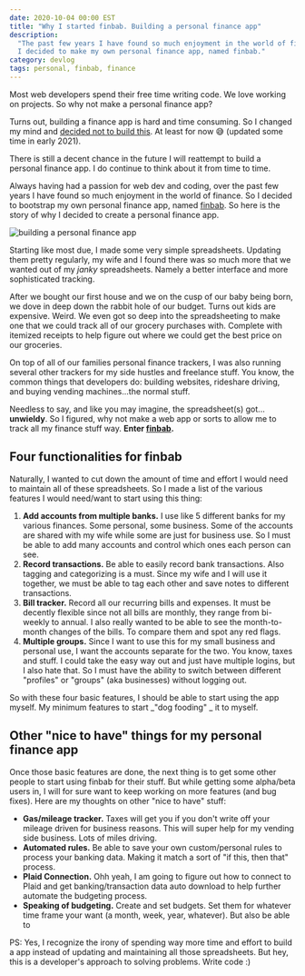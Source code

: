 ```yaml
---
date: 2020-10-04 00:00 EST
title: "Why I started finbab. Building a personal finance app"
description:
  "The past few years I have found so much enjoyment in the world of finance. So
  I decided to make my own personal finance app, named finbab."
category: devlog
tags: personal, finbab, finance
---
```


Most web developers spend their free time writing code. We love working on
projects. So why not make a personal finance app?

<Callout type="note" title="Update">

Turns out, building a finance app is hard and time consuming. So I changed my
mind and [decided not to build this](/projects/finbab). At least for now 😅
(updated some time in early 2021).

There is still a decent chance in the future I will reattempt to build a
personal finance app. I do continue to think about it from time to time.

</Callout>

Always having had a passion for web dev and coding, over the past few years I
have found so much enjoyment in the world of finance. So I decided to bootstrap
my own personal finance app, named [finbab](https://finbab.com). So here is the
story of why I decided to create a personal finance app.

![building a personal finance app](/media/blog/finbab/finbab-why-i-decided-to-create-the-personal-finance-app-finbabcom.jpg)

Starting like most due, I made some very simple spreadsheets. Updating them
pretty regularly, my wife and I found there was so much more that we wanted out
of my _janky_ spreadsheets. Namely a better interface and more sophisticated
tracking.

After we bought our first house and we on the cusp of our baby being born, we
dove in deep down the rabbit hole of our budget. Turns out kids are expensive.
Weird. We even got so deep into the spreadsheeting to make one that we could
track all of our grocery purchases with. Complete with itemized receipts to help
figure out where we could get the best price on our groceries.

On top of all of our families personal finance trackers, I was also running
several other trackers for my side hustles and freelance stuff. You know, the
common things that developers do: building websites, rideshare driving, and
buying vending machines...the normal stuff.

Needless to say, and like you may imagine, the spreadsheet(s) got...
**unwieldy**. So I figured, why not make a web app or sorts to allow me to track
all my finance stuff way. **Enter [finbab](https://finbab.com/).**

## Four functionalities for finbab

Naturally, I wanted to cut down the amount of time and effort I would need to
maintain all of these spreadsheets. So I made a list of the various features I
would need/want to start using this thing:

1. **Add accounts from multiple banks.** I use like 5 different banks for my
   various finances. Some personal, some business. Some of the accounts are
   shared with my wife while some are just for business use. So I must be able
   to add many accounts and control which ones each person can see.
2. **Record transactions.** Be able to easily record bank transactions. Also
   tagging and categorizing is a must. Since my wife and I will use it together,
   we must be able to tag each other and save notes to different transactions.
3. **Bill tracker.** Record all our recurring bills and expenses. It must be
   decently flexible since not all bills are monthly, they range from bi-weekly
   to annual. I also really wanted to be able to see the month-to-month changes
   of the bills. To compare them and spot any red flags.
4. **Multiple groups.** Since I want to use this for my small business and
   personal use, I want the accounts separate for the two. You know, taxes and
   stuff. I could take the easy way out and just have multiple logins, but I
   also hate that. So I must have the ability to switch between different
   "profiles" or "groups" (aka businesses) without logging out.

So with these four basic features, I should be able to start using the app
myself. My minimum features to start _"dog fooding" _ it to myself.

## Other "nice to have" things for my personal finance app

Once those basic features are done, the next thing is to get some other people
to start using finbab for their stuff. But while getting some alpha/beta users
in, I will for sure want to keep working on more features (and bug fixes). Here
are my thoughts on other "nice to have" stuff:

- **Gas/mileage tracker.** Taxes will get you if you don't write off your
  mileage driven for business reasons. This will super help for my vending side
  business. Lots of miles driving.
- **Automated rules.** Be able to save your own custom/personal rules to process
  your banking data. Making it match a sort of "if this, then that" process.
- **Plaid Connection.** Ohh yeah, I am going to figure out how to connect to
  Plaid and get banking/transaction data auto download to help further automate
  the budgeting process.
- **Speaking of budgeting.** Create and set budgets. Set them for whatever time
  frame your want (a month, week, year, whatever). But also be able to

PS: Yes, I recognize the irony of spending way more time and effort to build a
app instead of updating and maintaining all those spreadsheets. But hey, this is
a developer's approach to solving problems. Write code :)
